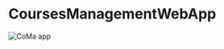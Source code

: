 # CoursesManagementWebApp

![CoMa app](https://user-images.githubusercontent.com/17185057/218890658-29e57dce-0c50-424a-af74-0971f833c87a.png)
